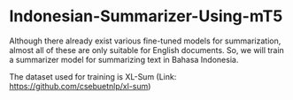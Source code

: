 # Indonesian-Summarizer-Using-mT5
Although there already exist various fine-tuned models for summarization, almost all of these are only suitable for English documents. So, we will train a summarizer model for summarizing text in Bahasa Indonesia.

The dataset used for training is XL-Sum (Link: https://github.com/csebuetnlp/xl-sum)

